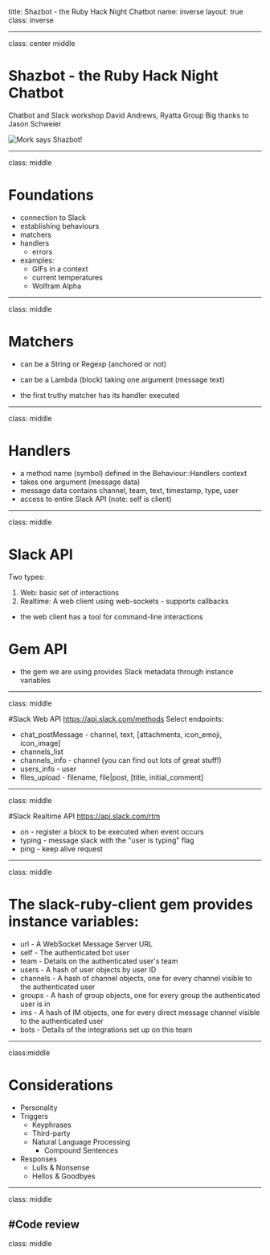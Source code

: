 title: Shazbot - the Ruby Hack Night Chatbot
name: inverse
layout: true
class: inverse

---
class: center middle

# Shazbot - the Ruby Hack Night Chatbot
Chatbot and Slack workshop
David Andrews, Ryatta Group
Big thanks to Jason Schweier  
  
![Mork says Shazbot!](http://www.unmotivating.com/wp-content/uploads/2014/08/ntpIdWz.jpg)

---
class: middle

# Foundations
* connection to Slack
* establishing behaviours
* matchers
* handlers
  * errors
* examples:
  * GIFs in a context
  * current temperatures
  * Wolfram Alpha
---
class: middle

# Matchers
* can be a String or Regexp (anchored or not)
* can be a Lambda (block) taking one argument (message text)  
  
* the first truthy matcher has its handler executed
---
class: middle

# Handlers
* a method name (symbol) defined in the Behaviour::Handlers context
* takes one argument (message data)
* message data contains channel, team, text, timestamp, type, user
* access to entire Slack API (note: self is client)
---
class: middle

# Slack API
Two types:
1. Web: basic set of interactions
1. Realtime: A web client using web-sockets - supports callbacks  
  
* the web client has a tool for command-line interactions

# Gem API
* the gem we are using provides Slack metadata through instance variables
---
class: middle

#Slack Web API https://api.slack.com/methods
Select endpoints:
* chat_postMessage - channel, text, [attachments, icon_emoji, icon_image]
* channels_list
* channels_info - channel (you can find out lots of great stuff!)
* users_info - user
* files_upload - filename, file|post, [title, initial_comment]
---
class: middle

#Slack Realtime API https://api.slack.com/rtm
* on <event> - register a block to be executed when event occurs
* typing - message slack with the "user is typing" flag
* ping - keep alive request
---
class: middle

# The slack-ruby-client gem provides instance variables:
* url - A WebSocket Message Server URL
* self - The authenticated bot user
* team - Details on the authenticated user's team
* users - A hash of user objects by user ID
* channels - A hash of channel objects, one for every channel visible to the authenticated user
* groups - A hash of group objects, one for every group the authenticated user is in
* ims - A hash of IM objects, one for every direct message channel visible to the authenticated user
* bots - Details of the integrations set up on this team
---
class:middle

# Considerations
* Personality
* Triggers
  * Keyphrases
  * Third-party
  * Natural Language Processing
    * Compound Sentences
* Responses
  * Lulls & Nonsense
  * Hellos & Goodbyes
---
class: middle

#Code review
---
class: middle

#
